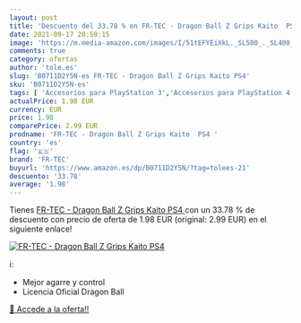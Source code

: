 ```yaml
---
layout: post
title: 'Descuento del 33.78 % en FR-TEC - Dragon Ball Z Grips Kaito  PS4 '
date: 2021-09-17 20:59:15
image: 'https://m.media-amazon.com/images/I/51tEFYEiXkL._SL500_._SL400_.jpg'
comments: true
category: ofertas
author: 'tole.es'
slug: 'B0711D2Y5N-es FR-TEC - Dragon Ball Z Grips Kaito PS4'
sku: 'B0711D2Y5N-es'
tags: [ 'Accesorios para PlayStation 3','Accesorios para PlayStation 4','Accesorios para Wii','Accesorios para Xbox 360','Accesorios para Xbox One','Bádminton','Deportes y aire libre','Hardware y juegos para PlayStation 3','Hardware y juegos para PlayStation 4','Hardware y juegos para Wii','Hardware y juegos para Xbox 360','Hardware y juegos para Xbox One','Ropa y equipo para deportes','Sistemas heredados','Sistemas heredados de Nintendo','Sistemas heredados de PlayStation','Sistemas heredados de Xbox','Videojuegos','fr-tec','ps4', ]
actualPrice: 1.98 EUR
currency: EUR
price: 1.98
comparePrice: 2.99 EUR
prodname: 'FR-TEC - Dragon Ball Z Grips Kaito  PS4 '
country: 'es'
flag: '🇪🇸'
brand: 'FR-TEC'
buyurl: 'https://www.amazon.es/dp/B0711D2Y5N/?tag=tolees-21'
descuento: '33.78'
average: '1.98'
---
```


Tienes [FR-TEC - Dragon Ball Z Grips Kaito  PS4 ](https://www.amazon.es/dp/B0711D2Y5N/?tag=tolees-21) con un 33.78 % de descuento con precio de oferta de 1.98 EUR (original: 2.99 EUR) en el siguiente enlace!

[![FR-TEC - Dragon Ball Z Grips Kaito  PS4 ](https://m.media-amazon.com/images/I/51tEFYEiXkL._SL500_._SL400_.jpg)](https://www.amazon.es/dp/B0711D2Y5N/?tag=tolees-21)

ℹ️:

- Mejor agarre y control
- Licencia Oficial Dragon Ball

[🛒 Accede a la oferta!!](https://www.amazon.es/dp/B0711D2Y5N/?tag=tolees-21)
